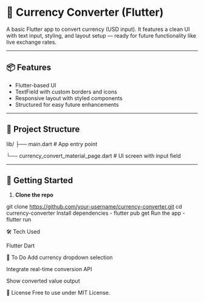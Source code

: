 # 💱 Currency Converter (Flutter)

A basic Flutter app to convert currency (USD input). It features a clean UI with text input, styling, and layout setup — ready for future functionality like live exchange rates.

---

## 📦 Features

- Flutter-based UI
- TextField with custom borders and icons
- Responsive layout with styled components
- Structured for easy future enhancements

---

## 📁 Project Structure

lib/
├── main.dart # App entry point

  └── currency_convert_material_page.dart # UI screen with input field

---

## 🚀 Getting Started

1. **Clone the repo**  

git clone https://github.com/your-username/currency-converter.git
cd currency-converter
Install dependencies - flutter pub get
Run the app - flutter run

🛠️ Tech Used

Flutter
Dart

📌 To Do
Add currency dropdown selection

Integrate real-time conversion API

Show converted value output

📝 License
Free to use under MIT License.










